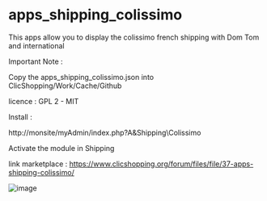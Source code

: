 # apps_shipping_colissimo

This apps allow you to display the colissimo french shipping with Dom Tom and international


Important Note :

Copy the apps_shipping_colissimo.json into ClicShopping/Work/Cache/Github

licence  : GPL 2 - MIT

Install :

http://monsite/myAdmin/index.php?A&Shipping\Colissimo

Activate the module in Shipping

link marketplace : https://www.clicshopping.org/forum/files/file/37-apps-shipping-colissimo/

![image](https://github.com/ClicShoppingOfficialModulesV3/apps_shipping_colissimo/blob/master/MouleInfosJson/colissimo.png)


